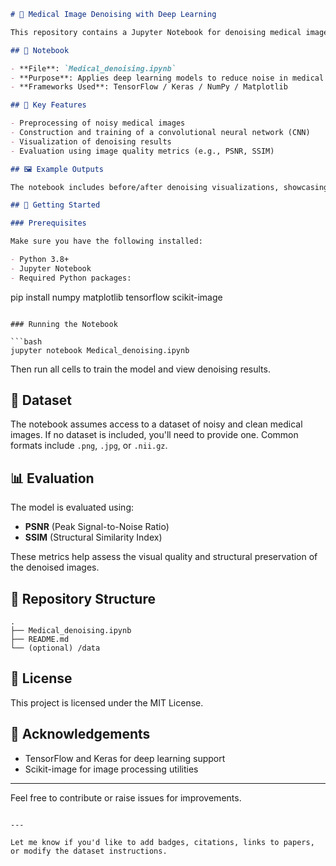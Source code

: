 


```markdown
# 🏥 Medical Image Denoising with Deep Learning

This repository contains a Jupyter Notebook for denoising medical images using deep learning techniques. The goal is to enhance image quality by removing noise, which is crucial for better diagnosis and analysis in medical imaging.

## 📘 Notebook

- **File**: `Medical_denoising.ipynb`
- **Purpose**: Applies deep learning models to reduce noise in medical images (e.g., CT scans, MRI).
- **Frameworks Used**: TensorFlow / Keras / NumPy / Matplotlib

## 🧠 Key Features

- Preprocessing of noisy medical images
- Construction and training of a convolutional neural network (CNN)
- Visualization of denoising results
- Evaluation using image quality metrics (e.g., PSNR, SSIM)

## 🖼️ Example Outputs

The notebook includes before/after denoising visualizations, showcasing the model’s effectiveness.

## 🚀 Getting Started

### Prerequisites

Make sure you have the following installed:

- Python 3.8+
- Jupyter Notebook
- Required Python packages:  
```

pip install numpy matplotlib tensorflow scikit-image

````

### Running the Notebook

```bash
jupyter notebook Medical_denoising.ipynb
````

Then run all cells to train the model and view denoising results.

## 🧪 Dataset

The notebook assumes access to a dataset of noisy and clean medical images. If no dataset is included, you'll need to provide one. Common formats include `.png`, `.jpg`, or `.nii.gz`.

## 📊 Evaluation

The model is evaluated using:

* **PSNR** (Peak Signal-to-Noise Ratio)
* **SSIM** (Structural Similarity Index)

These metrics help assess the visual quality and structural preservation of the denoised images.

## 📂 Repository Structure

```
.
├── Medical_denoising.ipynb
├── README.md
└── (optional) /data
```

## 📎 License

This project is licensed under the MIT License.

## 🙌 Acknowledgements

* TensorFlow and Keras for deep learning support
* Scikit-image for image processing utilities

---

Feel free to contribute or raise issues for improvements.

```

---

Let me know if you'd like to add badges, citations, links to papers, or modify the dataset instructions.
```
